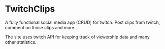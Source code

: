 # TwitchClips

A fully functional social media app (CRUD) for twitch. Post clips from twitch, comment on those clips and more.

The site uses twitch API for keeping track of viewership data and many other statistics. 

